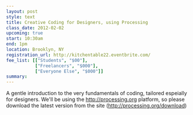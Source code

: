 ```yaml
---
layout: post
style: text
title: Creative Coding for Designers, using Processing
class_date: 2012-02-02
upcoming: true
start: 10:30am
end: 1pm
location: Brooklyn, NY
registration_url: http://kitchentable22.eventbrite.com/
fee_list: [["Students", "$00"],
           ["Freelancers", "$000"],
           ["Everyone Else", "$000"]]
summary: 
---
```


A gentle introduction to the very fundamentals of coding, tailored espeially for designers. We'll be using the http://processing.org platform, so please download the latest version from the site (http://processing.org/download)